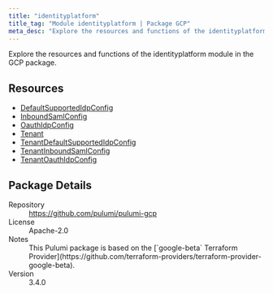 ```yaml
---
title: "identityplatform"
title_tag: "Module identityplatform | Package GCP"
meta_desc: "Explore the resources and functions of the identityplatform module in the GCP package."
---
```


<!-- WARNING: this file was generated by Pulumi Docs Generator. -->
<!-- Do not edit by hand unless you're certain you know what you are doing! -->

Explore the resources and functions of the identityplatform module in the GCP package.

<h2 id="resources">Resources</h2>
<ul class="api">
    <li><a href="defaultsupportedidpconfig" title="DefaultSupportedIdpConfig"><span class="symbol resource"></span>DefaultSupportedIdpConfig</a></li>
    <li><a href="inboundsamlconfig" title="InboundSamlConfig"><span class="symbol resource"></span>InboundSamlConfig</a></li>
    <li><a href="oauthidpconfig" title="OauthIdpConfig"><span class="symbol resource"></span>OauthIdpConfig</a></li>
    <li><a href="tenant" title="Tenant"><span class="symbol resource"></span>Tenant</a></li>
    <li><a href="tenantdefaultsupportedidpconfig" title="TenantDefaultSupportedIdpConfig"><span class="symbol resource"></span>TenantDefaultSupportedIdpConfig</a></li>
    <li><a href="tenantinboundsamlconfig" title="TenantInboundSamlConfig"><span class="symbol resource"></span>TenantInboundSamlConfig</a></li>
    <li><a href="tenantoauthidpconfig" title="TenantOauthIdpConfig"><span class="symbol resource"></span>TenantOauthIdpConfig</a></li>
</ul>

<h2 id="package-details">Package Details</h2>
<dl class="package-details">
	<dt>Repository</dt>
	<dd><a href="https://github.com/pulumi/pulumi-gcp">https://github.com/pulumi/pulumi-gcp</a></dd>
	<dt>License</dt>
	<dd>Apache-2.0</dd>
	<dt>Notes</dt>
	<dd>This Pulumi package is based on the [`google-beta` Terraform Provider](https://github.com/terraform-providers/terraform-provider-google-beta).</dd>
	<dt>Version</dt>
	<dd>3.4.0</dd>
</dl>

